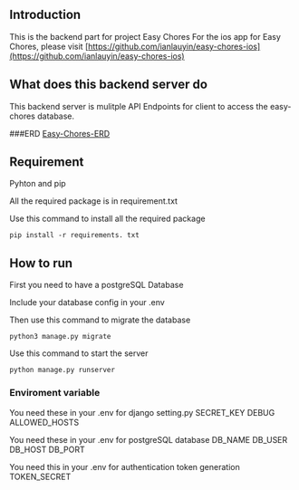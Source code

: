 ## Introduction

This is the backend part for project Easy Chores
For the ios app for Easy Chores, please visit [https://github.com/ianlauyin/easy-chores-ios](https://github.com/ianlauyin/easy-chores-ios)

## What does this backend server do

This backend server is mulitple API Endpoints for client to access the easy-chores database.

###ERD
[Easy-Chores-ERD](https://drawsql.app/teams/ianlau/diagrams/easy-chores)


## Requirement

Pyhton and pip

All the required package is in requirement.txt

Use this command to install all the required package

```
pip install -r requirements. txt
```

## How to run

First you need to have a postgreSQL Database

Include your database config in your .env

Then use this command to migrate the database

```
python3 manage.py migrate
```

Use this command to start the server

```
python manage.py runserver
```

### Enviroment variable

You need these in your .env for django setting.py
SECRET_KEY
DEBUG
ALLOWED_HOSTS

You need these in your .env for postgreSQL database
DB_NAME
DB_USER
DB_HOST
DB_PORT

You need this in your .env for authentication token generation
TOKEN_SECRET
